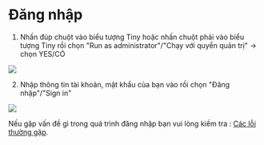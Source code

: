 # Đăng nhập

1. Nhấn đúp chuột vào biểu tượng Tiny hoặc nhấn chuột phải vào biểu tượng Tiny rồi chọn "Run as administrator"/"Chạy với quyền quản trị" -> chọn YES/CÓ

![](https://kf9zf8ltvxj.sg.larksuite.com/space/api/box/stream/download/asynccode/?code=NjllNDExMzYwYjcwYWJiMjEzMTI5MjdkYjU0MjhmODNfOUNlTHRVWnFwN3gzZElwcDVYQThOc2FVa2xNQ244NWZfVG9rZW46WndMTWJmQmNHb25VOEl4clpSa2x5czlVZ0pmXzE3NjExMDY0MzI6MTc2MTExMDAzMl9WNA)

2. Nhập thông tin tài khoản, mật khẩu của bạn vào rồi chọn "Đăng nhập"/"Sign in"

![](https://kf9zf8ltvxj.sg.larksuite.com/space/api/box/stream/download/asynccode/?code=YjVlNDBlZDM5YzNjYjVmMWFjNjM0ZTBkNzUyZTExNWVfNW5hMGN2WExFTDVEYUdzVEVoaFU0Q1l3MW5XcW5RS0JfVG9rZW46SkdIRmJjWkZtb0haV1Z4NmhWaWxwMFBxZ3JnXzE3NjExMDY0MzI6MTc2MTExMDAzMl9WNA)

Nếu gặp vấn đề gì trong quá trình đăng nhập bạn vui lòng kiếm tra : [Các lỗi thường gặp](broken-reference).

